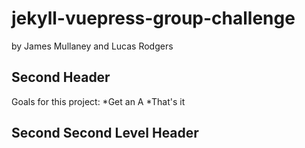 # jekyll-vuepress-group-challenge
by James Mullaney and Lucas Rodgers

## Second Header
Goals for this project:
  *Get an A
  *That's it
## Second Second Level Header

